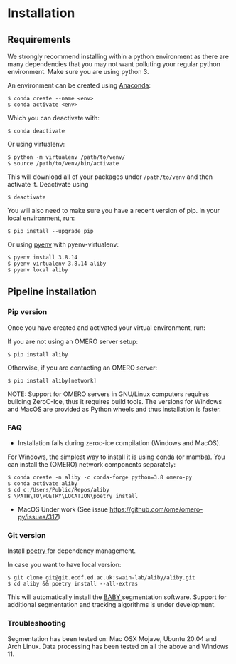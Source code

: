 # Installation

## Requirements
We strongly recommend installing within a python environment as there are many dependencies that you may not want polluting your regular python environment.
Make sure you are using python 3.

An environment can be created using [Anaconda](https://www.anaconda.com/):

    $ conda create --name <env>
    $ conda activate <env>

Which you can deactivate with:

    $ conda deactivate

Or using virtualenv:

    $ python -m virtualenv /path/to/venv/
    $ source /path/to/venv/bin/activate

This will download all of your packages under `/path/to/venv` and then activate it.
Deactivate using

    $ deactivate

You will also need to make sure you have a recent version of pip.
In your local environment, run:

    $ pip install --upgrade pip

Or using [pyenv](https://github.com/pyenv/pyenv) with pyenv-virtualenv:

    $ pyenv install 3.8.14
    $ pyenv virtualenv 3.8.14 aliby
    $ pyenv local aliby


## Pipeline installation

### Pip version
Once you have created and activated your virtual environment, run:

If you are not using an OMERO server setup:

    $ pip install aliby

Otherwise, if you are contacting an OMERO server:

    $ pip install aliby[network]

NOTE: Support for OMERO servers in GNU/Linux computers requires building ZeroC-Ice, thus it requires build tools. The versions for Windows and MacOS are provided as Python wheels and thus installation is faster.

### FAQ
- Installation fails during zeroc-ice compilation (Windows and MacOS).


For Windows, the simplest way to install it is using conda (or mamba). You can install the (OMERO) network components separately:

    $ conda create -n aliby -c conda-forge python=3.8 omero-py
    $ conda activate aliby
    $ cd c:/Users/Public/Repos/aliby
    $ \PATH\TO\POETRY\LOCATION\poetry install

  - MacOS
  Under work (See issue https://github.com/ome/omero-py/issues/317)

### Git version

Install [ poetry ](https://python-poetry.org/docs/#installation) for dependency management.

In case you want to have local version:

    $ git clone git@git.ecdf.ed.ac.uk:swain-lab/aliby/aliby.git
    $ cd aliby && poetry install --all-extras

This will automatically install the [ BABY ](https://git.ecdf.ed.ac.uk/swain-lab/aliby/baby) segmentation software. Support for additional segmentation and tracking algorithms is under development.

### Troubleshooting

Segmentation has been tested on: Mac OSX Mojave, Ubuntu 20.04 and Arch Linux.
Data processing has been tested on all the above and Windows 11.


